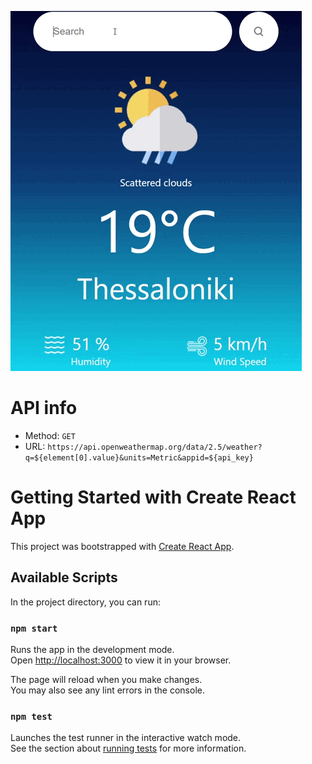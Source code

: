 
![alt text](./RecordingweatherApp.gif)

# API info
* Method: `GET`
* URL: `https://api.openweathermap.org/data/2.5/weather?q=${element[0].value}&units=Metric&appid=${api_key}`


# Getting Started with Create React App

This project was bootstrapped with [Create React App](https://github.com/facebook/create-react-app).

## Available Scripts

In the project directory, you can run:

### `npm start`

Runs the app in the development mode.\
Open [http://localhost:3000](http://localhost:3000) to view it in your browser.

The page will reload when you make changes.\
You may also see any lint errors in the console.

### `npm test`

Launches the test runner in the interactive watch mode.\
See the section about [running tests](https://facebook.github.io/create-react-app/docs/running-tests) for more information.






